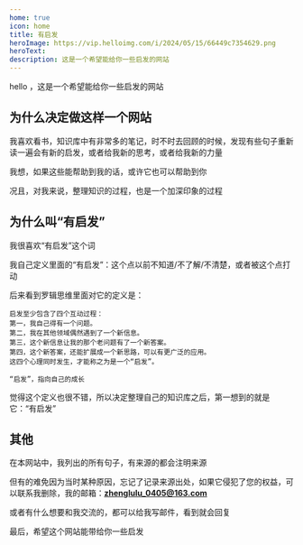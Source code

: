 ```yaml
---
home: true
icon: home
title: 有启发
heroImage: https://vip.helloimg.com/i/2024/05/15/66449c7354629.png
heroText: 
description: 这是一个希望能给你一些启发的网站
---
```


hello ，这是一个希望能给你一些启发的网站

## 为什么决定做这样一个网站

我喜欢看书，知识库中有非常多的笔记，时不时去回顾的时候，发现有些句子重新读一遍会有新的启发，或者给我新的思考，或者给我新的力量

我想，如果这些能帮助到我的话，或许它也可以帮助到你

况且，对我来说，整理知识的过程，也是一个加深印象的过程

## 为什么叫“有启发”

我很喜欢“有启发”这个词

我自己定义里面的“有启发”：这个点以前不知道/不了解/不清楚，或者被这个点打动

后来看到罗辑思维里面对它的定义是：

```
启发至少包含了四个互动过程：
第一，我自己得有一个问题。
第二，我在其他领域偶然遇到了一个新信息。
第三，这个新信息让我的那个老问题有了一个新答案。
第四，这个新答案，还能扩展成一个新思路，可以有更广泛的应用。
这四个心理同时发生，才能称之为是一个“启发”。

“启发”，指向自己的成长
```

觉得这个定义也很不错，所以决定整理自己的知识库之后，第一想到的就是它：“有启发”

## 其他

在本网站中，我列出的所有句子，有来源的都会注明来源

但有的难免因为当时某种原因，忘记了记录来源出处，如果它侵犯了您的权益，可以联系我删除，我的邮箱：<strong>zhenglulu_0405@163.com</strong>

或者有什么想要和我交流的，都可以给我写邮件，看到就会回复

最后，希望这个网站能带给你一些启发